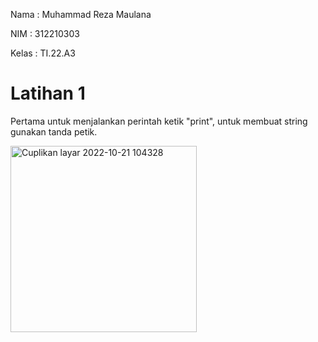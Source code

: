 Nama  : Muhammad Reza Maulana

NIM   : 312210303

Kelas : TI.22.A3

# Latihan 1

Pertama untuk menjalankan perintah ketik "print", untuk membuat string gunakan tanda petik.

<img width="298" alt="Cuplikan layar 2022-10-21 104328" src="https://user-images.githubusercontent.com/115516607/197123409-ce1acc94-79a9-4583-9aa3-cd9fcfe3de65.png">
